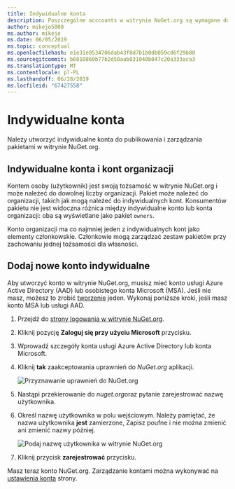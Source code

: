 ```yaml
---
title: Indywidualne konta
description: Poszczególne acccounts w witrynie NuGet.org są wymagane do publikowania pakietów
author: mikejo5000
ms.author: mikejo
ms.date: 06/05/2019
ms.topic: conceptual
ms.openlocfilehash: e1e31e0534706dab43f8d7b1b0db059cd6f29b80
ms.sourcegitcommit: b6810860b77b2d50aab031040b047c20a333aca3
ms.translationtype: MT
ms.contentlocale: pl-PL
ms.lasthandoff: 06/28/2019
ms.locfileid: "67427558"
---
```

# <a name="individual-accounts"></a>Indywidualne konta

Należy utworzyć indywidualne konta do publikowania i zarządzania pakietami w witrynie NuGet.org.

## <a name="individual-accounts-vs-organization-accounts"></a>Indywidualne konta i kont organizacji

Kontem osoby (użytkownik) jest swoją tożsamość w witrynie NuGet.org i może należeć do dowolnej liczby organizacji. Pakiet może należeć do organizacji, takich jak mogą należeć do indywidualnych kont. Konsumentów pakietu nie jest widoczna różnica między indywidualne konto lub konta organizacji: oba są wyświetlane jako pakiet `owners`.

Konto organizacji ma co najmniej jeden z indywidualnych kont jako elementy członkowskie. Członkowie mogą zarządzać zestaw pakietów przy zachowaniu jednej tożsamości dla własności.

## <a name="add-a-new-individual-account"></a>Dodaj nowe konto indywidualne

Aby utworzyć konto w witrynie NuGet.org, musisz mieć konto usługi Azure Active Directory (AAD) lub osobistego konta Microsoft (MSA). Jeśli nie masz, możesz to zrobić [tworzenie](https://signup.live.com) jeden. Wykonaj poniższe kroki, jeśli masz konto MSA lub usługi AAD.

1. Przejdź do [strony logowania w witrynie NuGet.org](https://www.nuget.org/users/account/LogOn).

1. Kliknij pozycję **Zaloguj się przy użyciu Microsoft** przycisku.

1. Wprowadź szczegóły konta usługi Azure Active Directory lub konta Microsoft.

1. Kliknij **tak** zaakceptowania uprawnień do *NuGet.org* aplikacji.

   ![Przyznawanie uprawnień do NuGet.org](media/nuget-org-permissions.png)

1. Nastąpi przekierowanie do *nuget.org*oraz pytanie zarejestrować nazwę użytkownika.

1. Określ nazwę użytkownika w polu wejściowym. Należy pamiętać, że nazwa użytkownika **jest** zamierzone, Zapisz poufne i nie można zmienić ani zmienić nazwy później.

   ![Podaj nazwę użytkownika w witrynie NuGet.org](media/nuget-org-register.png) 

1. Kliknij przycisk **zarejestrować** przycisku.

Masz teraz konto NuGet.org. Zarządzanie kontami można wykonywać na [ustawienia konta](https://www.nuget.org/account) strony.
